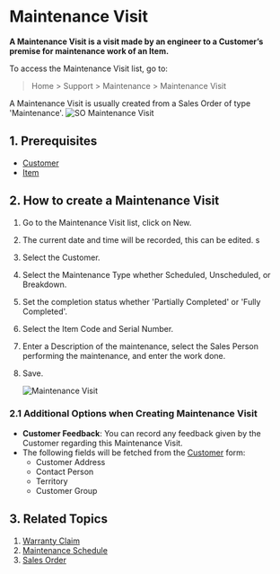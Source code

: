 <!-- add-breadcrumbs -->
# Maintenance Visit

**A Maintenance Visit is a visit made by an engineer to a Customer’s premise for maintenance work of an Item.**

To access the Maintenance Visit list, go to:
> Home > Support > Maintenance > Maintenance Visit

A Maintenance Visit is usually created from a Sales Order of type 'Maintenance'.
![SO Maintenance Visit](/docs/assets/img/support/so-maintenance-visit.png)

## 1. Prerequisites

* [Customer](docs/user/manual/en/CRM/customer) 
* [Item](/docs/user/manual/en/stock/item)

## 2. How to create a Maintenance Visit
1. Go to the Maintenance Visit list, click on New.
1. The current date and time will be recorded, this can be edited.                s
1. Select the Customer. 
1. Select the Maintenance Type whether Scheduled, Unscheduled, or Breakdown.
1. Set the completion status whether 'Partially Completed' or 'Fully Completed'.
1. Select the Item Code and Serial Number.
1. Enter a Description of the maintenance, select the Sales Person performing the maintenance, and enter the work done.
1. Save. 

    <img class="screenshot" alt="Maintenance Visit" src="{{docs_base_url}}/v12/assets/img/support/maintenance-visit.png">

### 2.1 Additional Options when Creating Maintenance Visit

* **Customer Feedback**: You can record any feedback given by the Customer regarding this Maintenance Visit.
* The following fields will be fetched from the [Customer](/docs/user/manual/en/CRM/customer) form:
  * Customer Address
  * Contact Person
  * Territory
  * Customer Group

## 3. Related Topics
1. [Warranty Claim](/docs/user/manual/en/support/warranty-claim)
1. [Maintenance Schedule](/docs/user/manual/en/support/maintenance-schedule)
1. [Sales Order](/docs/user/manual/en/selling/sales-order)

